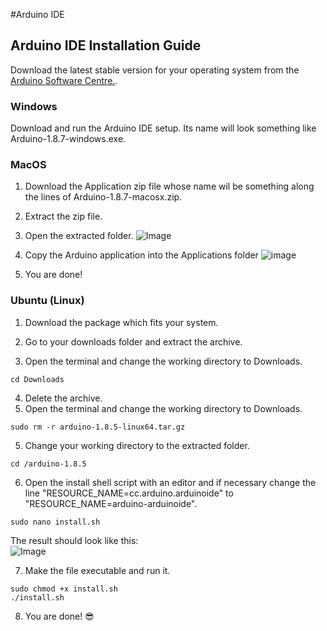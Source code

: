 #Arduino IDE


##  Arduino IDE Installation Guide

Download the latest stable version for your operating system from the [Arduino Software Centre.](https://www.arduino.cc/en/Main/Software).


### Windows
  Download and run the Arduino IDE setup. Its name will look something like Arduino-1.8.7-windows.exe. <br/>
        
### MacOS
   1. Download the Application zip file whose name wil be something along the lines of  Arduino-1.8.7-macosx.zip.<br/>

  2. Extract the zip file.
  
  3. Open the extracted folder.
    ![Image](https://www.arduino.cc/en/uploads/Guide/Mac_Download.jpg)
  
  4. Copy the Arduino application into the Applications folder 
    ![image](https://www.arduino.cc/en/uploads/Guide/MAC_App.jpg)
  
  5. You are done! 

### Ubuntu (Linux)
   1. Download the package which fits your system. <br/>
     
   2. Go to your downloads folder and extract the archive.
   
   3. Open the terminal and change the working directory to Downloads.
   ```Shell
cd Downloads
   ```
   4. Delete the archive. 
   3. Open the terminal and change the working directory to Downloads.
   ```Shell
sudo rm -r arduino-1.8.5-linux64.tar.gz
   ```
   5. Change your working directory to the extracted folder.
   ```Shell
cd /arduino-1.8.5
   ```
  6. Open the install shell script with an editor and if necessary change the line "RESOURCE_NAME=cc.arduino.arduinoide" to "RESOURCE_NAME=arduino-arduinoide".
 ```Shell
sudo nano install.sh
 ```
The result should look like this:  
  ![Image](http://i67.tinypic.com/2mnkocj.png)

  7. Make the file executable and run it.
  ```Shell
sudo chmod +x install.sh
./install.sh
  ```
  8. You are done! :sunglasses:
